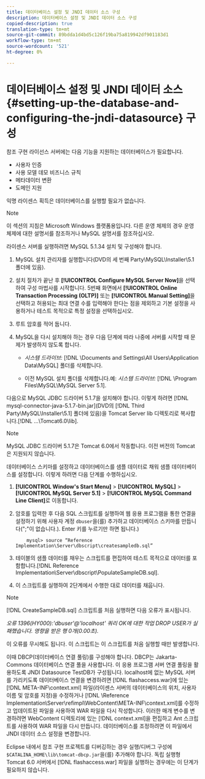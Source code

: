 ```yaml
---
title: 데이터베이스 설정 및 JNDI 데이터 소스 구성
description: 데이터베이스 설정 및 JNDI 데이터 소스 구성
copied-description: true
translation-type: tm+mt
source-git-commit: 89bdda1d4bd5c126f19ba75a819942df901183d1
workflow-type: tm+mt
source-wordcount: '521'
ht-degree: 0%

---
```



# 데이터베이스 설정 및 JNDI 데이터 소스 {#setting-up-the-database-and-configuring-the-jndi-datasource} 구성

참조 구현 라이선스 서버에는 다음 기능을 지원하는 데이터베이스가 필요합니다.

* 사용자 인증
* 사용 모델 데모 비즈니스 규칙
* 메타데이터 변환
* 도메인 지원

익명 라이센스 획득은 데이터베이스를 실행할 필요가 없습니다.

>[!NOTE]
>
>이 섹션의 지침은 Microsoft Windows 플랫폼용입니다. 다른 운영 체제의 경우 운영 체제에 대한 설명서를 참조하거나 MySQL 설명서를 참조하십시오.

라이센스 서버를 실행하려면 MySQL 5.1.34 설치 및 구성해야 합니다.

1. MySQL 설치 관리자를 실행합니다(DVD의 세 번째 Party\MySQL\Installer\5.1 폴더에 있음).
1. 설치 절차가 끝난 후 **[!UICONTROL Configure MySQL Server Now]**&#x200B;을 선택하여 구성 마법사를 시작합니다. 5번째 화면에서 **[!UICONTROL Online Transaction Processing (OLTP)]** 또는 **[!UICONTROL Manual Setting]**&#x200B;을 선택하고 허용되는 최대 연결 수를 입력해야 한다는 점을 제외하고 기본 설정을 사용하거나 테스트 목적으로 특정 설정을 선택하십시오.

1. 루트 암호를 적어 둡니다.
1. MySQL을 다시 설치해야 하는 경우 다음 단계에 따라 나중에 서버를 시작할 때 문제가 발생하지 않도록 합니다.

   * *시스템 드라이브:* [!DNL \Documents and Settings\All Users\Application Data\MySQL] 폴더를 삭제합니다.

   * 이전 MySQL 설치 폴더를 삭제합니다.예: *시스템 드라이브:* [!DNL \Program Files\MySQL\MySQL Server 5.1].

다음으로 MySQL JDBC 드라이버 5.1.7을 설치해야 합니다. 이렇게 하려면 [!DNL mysql-connector-java-5.1.7-bin.jar](DVD의 [!DNL Third Party\MySQL\Installer\5.1] 폴더에 있음)을 Tomcat Server lib 디렉토리로 복사합니다.[!DNL ...\Tomcat6.0\lib].

>[!NOTE]
>
>MySQL JDBC 드라이버 5.1.7은 Tomcat 6.0에서 작동합니다. 이전 버전의 Tomcat은 지원되지 않습니다.

데이터베이스 스키마를 설정하고 데이터베이스를 샘플 데이터로 채워 샘플 데이터베이스를 설정합니다. 이렇게 하려면 다음 단계를 수행하십시오.

1. **[!UICONTROL Window's Start Menu]** > **[!UICONTROL MySQL]** > **[!UICONTROL MySQL Server 5.1]** > **[!UICONTROL MySQL Command Line Client]**&#x200B;로 이동합니다.
1. 암호를 입력한 후 다음 SQL 스크립트를 실행하여 웹 응용 프로그램을 통한 연결을 설정하기 위해 사용자 계정 `dbuser`을(를) 추가하고 데이터베이스 스키마를 만듭니다(&quot;;&quot;이 없습니다.). Enter 키를 누르기만 하면 됩니다.)

   ```
       mysql> source “Reference Implementation\Server\dbscript\createsampledb.sql”
   ```

1. 테이블의 샘플 데이터를 채우는 스크립트를 편집하여 테스트 목적으로 데이터를 포함합니다.[!DNL Reference Implementation\Server\dbscript\PopulateSampleDB.sql].
1. 이 스크립트를 실행하여 2단계에서 수행한 대로 데이터를 채웁니다.

>[!NOTE]
>
>[!DNL CreateSampleDB.sql] 스크립트를 처음 실행하면 다음 오류가 표시됩니다.

*오류 1396(HY000):&#39;dbuser&#39;@&#39;localhost&#39; 쿼리 OK에 대한 작업 DROP USER가 실패했습니다. 영향을 받은 행 0개(0.00초).*

이 오류를 무시해도 됩니다. 이 스크립트는 이 스크립트를 처음 실행할 때만 발생합니다.

이때 DBCP(데이터베이스 연결 풀링)를 구성해야 합니다. DBCP는 Jakarta-Commons 데이터베이스 연결 풀을 사용합니다. 이 응용 프로그램 서버 연결 풀링을 활용하도록 JNDI Datasource TestDB가 구성됩니다. localhost에 없는 MySQL 서버를 가리키도록 데이터베이스 연결을 변경하려면 [!DNL flashaccess.war]에 있는 [!DNL META-INF\context.xml] 파일(라이센스 서버의 데이터베이스의 위치, 사용자 이름 및 암호를 지정)을 수정하거나 [!DNL \Reference Implementation\Server\refimpl\WebContent\META-INF\context.xml]를 수정하고 업데이트된 파일을 사용하여 WAR 파일을 다시 작성합니다. 이러한 매개 변수를 변경하려면 WebContent 디렉토리에 있는 [!DNL context.xml]을 편집하고 Ant 스크립트를 사용하여 WAR 파일을 다시 만듭니다. 데이터베이스를 조정하려면 이 파일에서 JNDI 데이터 소스 설정을 변경합니다.

Eclipse 내에서 참조 구현 프로젝트를 디버깅하는 경우 실행/디버그 구성에 `$CATALINA_HOME\lib\tomcat-dbcp.jar`을(를) 추가해야 합니다. 독립 실행형 Tomcat 6.0 서버에서 [!DNL flashaccess.war] 파일을 실행하는 경우에는 이 단계가 필요하지 않습니다.
